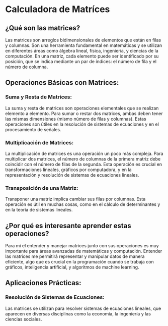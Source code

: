 # Calculadora de Matríces

## ¿Qué son las matrices?
Las matrices son arreglos bidimensionales de elementos que están en filas y columnas. Son una herramienta fundamental en matemáticas y se utilizan en diferentes áreas como álgebra lineal, física, ingeniería, y ciencias de la computación. En una matriz, cada elemento puede ser identificado por su posición, que se indica mediante un par de índices: el número de fila y el número de columna.

## Operaciones Básicas con Matrices:

### Suma y Resta de Matrices:
La suma y resta de matrices son operaciones elementales que se realizan elemento a elemento. Para sumar o restar dos matrices, ambas deben tener las mismas dimensiones (mismo número de filas y columnas). Estas operaciones son útiles en la resolución de sistemas de ecuaciones y en el procesamiento de señales.

### Multiplicación de Matrices:
La multiplicación de matrices es una operación un poco más compleja. Para multiplicar dos matrices, el número de columnas de la primera matriz debe coincidir con el número de filas de la segunda. Esta operación es crucial en transformaciones lineales, gráficos por computadora, y en la representación y resolución de sistemas de ecuaciones lineales.

### Transposición de una Matriz:
Transponer una matriz implica cambiar sus filas por columnas. Esta operación es útil en muchas cosas, como en el cálculo de determinantes y en la teoría de sistemas lineales.

## ¿Por qué es interesante aprender estas operaciones?

Para mi el entender y manejar matrices junto con sus operaciones es muy importante para áreas avanzadas de matemáticas y computación. Entender las matrices me permitirá representar y manipular datos de manera eficiente, algo que es crucial en la programación cuando se trabaja con gráficos, inteligencia artificial, y algoritmos de machine learning.

## Aplicaciones Prácticas:

### Resolución de Sistemas de Ecuaciones:
Las matrices se utilizan para resolver sistemas de ecuaciones lineales, que aparecen en diversas disciplinas como la economía, la ingeniería y las ciencias sociales.
